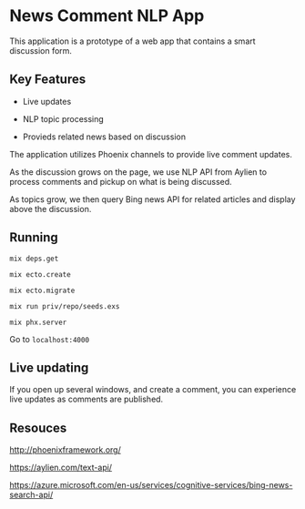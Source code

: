 # News Comment NLP App

This application is a prototype of a web app that contains a smart discussion form.

## Key Features

- Live updates

- NLP topic processing

- Provieds related news based on discussion

The application utilizes Phoenix channels to provide live comment updates.

As the discussion grows on the page, we use NLP API from Aylien to process
comments and pickup on what is being discussed.

As topics grow, we then query Bing news API for related articles and display
above the discussion.

## Running

`mix deps.get`

`mix ecto.create`

`mix ecto.migrate`

`mix run priv/repo/seeds.exs`

`mix phx.server`

Go to `localhost:4000`

## Live updating

If you open up several windows, and create a comment, you can experience live
updates as comments are published.

## Resouces

http://phoenixframework.org/

https://aylien.com/text-api/

https://azure.microsoft.com/en-us/services/cognitive-services/bing-news-search-api/